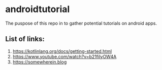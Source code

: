 # androidtutorial
The puspose of this repo in to gather potential tutorials on android apps.

## List of links:

1. https://kotlinlang.org/docs/getting-started.html
2. https://www.youtube.com/watch?v=b21fiIyOW4A
3. https://somewherein.blog

